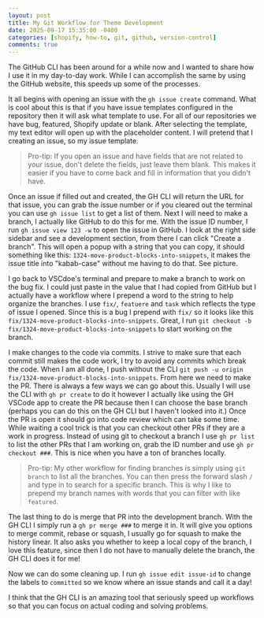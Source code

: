 ```yaml
---
layout: post
title: My Git Workflow for Theme Development
date: 2025-09-17 15:35:00 -0400
categories: [shopify, how-to, git, github, version-control]
comments: true
---
```


The GitHub CLI has been around for a while now and I wanted to share how I use it in my day-to-day work. While I can accomplish the same by using the GitHub website, this speeds up some of the processes.

It all begins with opening an issue with the `gh issue create` command. What is cool about this is that if you have issue templates configured in the repository then it will ask what template to use. For all of our repositories we have bug, featured, Shopify update or blank. After selecting the template, my text editor will open up with the placeholder content. I will pretend that I creating an issue, so my issue template.

> Pro-tip: If you open an issue and have fields that are not related to your issue, don't delete the fields, just leave them blank. This makes it easier if you have to come back and fill in information that you didn't have.

Once an issue if filled out and created, the GH CLI will return the URL for that issue, you can grab the issue number or if you cleared out the terminal you can use `gh issue list` to get a list of them. Next I will need to make a branch, I actually like GitHub to do this for me. With the issue ID number, I run `gh issue view 123 -w` to open the issue in GitHub. I look at the right side sidebar and see a development section, from there I can click "Create a branch". This will open a popup with a string that you can copy, it should something like this: `1324-move-product-blocks-into-snippets`, it makes the issue title into "kabab-case" without me having to do that. See picture.

I go back to VSCdoe's terminal and prepare to make a branch to work on the bug fix. I could just paste in the value that I had copied from GitHub but I actually have a workflow where I prepend a word to the string to help organize the branches. I use `fix/`, `featuere`  and `task` which reflects the type of issue I opened. Since this is a bug I prepend with `fix/` so it looks like this `fix/1324-move-product-blocks-into-snippets`. Great, I run `git checkout -b fix/1324-move-product-blocks-into-snippets` to start working on the branch.

I make changes to the code via commits. I strive to make sure that each commit still makes the code work, I try to avoid any commits which break the code. When I am all done, I push without the CLI `git push -u origin fix/1324-move-product-blocks-into-snippets`. From here we need to make the PR. There is always a few ways we can go about this. Usually I will use the CLI with `gh pr create` to do it however I actually like using the GH VSCode app to create the PR because then I can choose the base branch (perhaps you can do this on the GH CLI but I haven't looked into it.) Once the PR is open it should go into code review which can take some time. While waiting a cool trick is that you can checkout other PRs if they are a work in progress. Instead of using git to checkout a branch I use `gh pr list` to list the other PRs that I am working on, grab the ID number and use `gh pr checkout ###`. This is nice when you have a ton of branches locally.

> Pro-tip: My other workflow for finding branches is simply using `git branch` to list all the branches. You can then press the forward slash `/` and type in to search for a specific branch. This is why I like to prepend my branch names with words that you can filter with like `featured`.

The last thing to do is merge that PR into the development branch. With the GH CLI I simply run a `gh pr merge ###` to merge it in. It will give you options to merge commit, rebase or squash, I usually go for squash to make the history linear. It also asks you whether to keep a local copy of the branch, I love this feature, since then I do not have to manually delete the branch, the GH CLI does it for me!

Now we can do some cleaning up. I run `gh issue edit issue-id` to change the labels to `committed` so we know where an issue stands and call it a day!

I think that the GH CLI is an amazing tool that seriously speed up workflows so that you can focus on actual coding and solving problems.